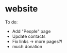 website
=======

To do:
* Add "People" page
* Update contacts
* Fix links -> more pages?!
* much donation
